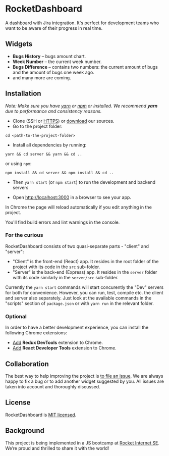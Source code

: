# RocketDashboard

A dashboard with Jira integration.
It's perfect for development teams who want to be aware of their progress in real time.

## Widgets

- **Bugs History** – bugs amount chart.
- **Week Number** – the current week number.
- **Bugs Difference** – contains two numbers: the current amount of bugs and the amount of bugs one week ago.
- and many more are coming.

## Installation

_Note: Make sure you have [yarn](https://yarnpkg.com) or [npm](https://nodejs.org) or installed. We recommend **yarn** due to performance and consistency reasons._

- Clone (SSH or [HTTPS](https://github.com/rocket-internet-berlin/RocketDashboard.git)) or [download](https://github.com/rocket-internet-berlin/RocketDashboard/archive/master.zip) our sources.
- Go to the project folder:
```
cd <path-to-the-project-folder>
```
- Install all dependencies by running:
```
yarn && cd server && yarn && cd ..
```
or using `npm`:
```
npm install && cd server && npm install && cd ..
```
- Then `yarn start` (or `npm start`) to run the development and backend servers

- Open [http://localhost:3000](http://localhost:3000) in a browser to see your app.

In Chrome the page will reload automatically if you edit anything in the project.

You'll find build errors and lint warnings in the console.

### For the curious

RocketDashboard consists of two quasi-separate parts - "client" and "server":
- "Client" is the front-end (React) app. It resides in the root folder of the project with its code in the `src` sub-folder. 
- "Server" is the back-end (Express) app. It resides in the `server` folder with its code similarly in the `server/src` sub-folder. 

Currently the `yarn start` commands will start concurently the "Dev" servers for both for convenience. However, you can run, test, compile etc. the client and server also separately. Just look at the available commands in the "scripts" section of `package.json` or with `yarn run` in the relevant folder.

### Optional

In order to have a better development experience, you can install the following Chrome extensions: 

- [Add](https://chrome.google.com/webstore/detail/redux-devtools/lmhkpmbekcpmknklioeibfkpmmfibljd) **Redux DevTools** extension to Chrome.
- [Add](https://chrome.google.com/webstore/detail/react-developer-tools/fmkadmapgofadopljbjfkapdkoienihi) **React Developer Tools** extension to Chrome.

## Collaboration

The best way to help improving the project is [to file an issue](https://github.com/rocket-internet-berlin/RocketDashboard/issues/new). We are always happy to fix a bug or to add another widget suggested by you. All issues are taken into account and thoroughly discussed.

## License

RocketDashboard is [MIT licensed](LICENSE).

## Background

This project is being implemented in a JS bootcamp at [Rocket Internet SE](https://www.rocket-internet.com). We’re proud and thrilled to share it with the world!

